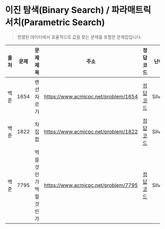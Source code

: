 # 이진 탐색(Binary Search) / 파라매트릭 서치(Parametric Search)

> 정렬된 데이터에서 효율적으로 값을 찾는 문제를 포함한 문제집입니다.

| 출처 | 문제 | 문제 제목               | 주소                                 | 정답 코드                   | 난이도   | 정답 여부 |
| ---- | ---- | ----------------------- | ------------------------------------ | --------------------------- | -------- | --------- |
| 백준 | 1654 | 랜선 자르기             | https://www.acmicpc.net/problem/1654 | [정답 코드](./0x11/1654.js) | Silver.2 | ✅        |
| 백준 | 1822 | 차집합                  | https://www.acmicpc.net/problem/1822 | [정답 코드](./0x11/1822.js) | Silver.4 | ✅        |
| 백준 | 7795 | 먹을 것인가 먹힐 것인가 | https://www.acmicpc.net/problem/7795 | [정답 코드](./0x11/7795.js) | Silver.3 | ❌        |
